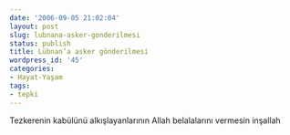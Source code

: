 ```yaml
---
date: '2006-09-05 21:02:04'
layout: post
slug: lubnana-asker-gonderilmesi
status: publish
title: Lübnan’a asker gönderilmesi
wordpress_id: '45'
categories:
- Hayat-Yaşam
tags:
- tepki
---
```


Tezkerenin kabülünü alkışlayanlarının Allah belalalarını vermesin inşallah
